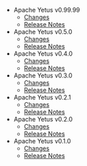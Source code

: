 
<!---
# Licensed to the Apache Software Foundation (ASF) under one
# or more contributor license agreements.  See the NOTICE file
# distributed with this work for additional information
# regarding copyright ownership.  The ASF licenses this file
# to you under the Apache License, Version 2.0 (the
# "License"); you may not use this file except in compliance
# with the License.  You may obtain a copy of the License at
#
#     http://www.apache.org/licenses/LICENSE-2.0
#
# Unless required by applicable law or agreed to in writing, software
# distributed under the License is distributed on an "AS IS" BASIS,
# WITHOUT WARRANTIES OR CONDITIONS OF ANY KIND, either express or implied.
# See the License for the specific language governing permissions and
# limitations under the License.
-->
* Apache Yetus v0.99.99
    * [Changes](0.99.99/CHANGES.0.99.99.html)
    * [Release Notes](0.99.99/RELEASENOTES.0.99.99.html)
* Apache Yetus v0.5.0
    * [Changes](0.5.0/CHANGES.0.5.0.html)
    * [Release Notes](0.5.0/RELEASENOTES.0.5.0.html)
* Apache Yetus v0.4.0
    * [Changes](0.4.0/CHANGES.0.4.0.html)
    * [Release Notes](0.4.0/RELEASENOTES.0.4.0.html)
* Apache Yetus v0.3.0
    * [Changes](0.3.0/CHANGES.0.3.0.html)
    * [Release Notes](0.3.0/RELEASENOTES.0.3.0.html)
* Apache Yetus v0.2.1
    * [Changes](0.2.1/CHANGES.0.2.1.html)
    * [Release Notes](0.2.1/RELEASENOTES.0.2.1.html)
* Apache Yetus v0.2.0
    * [Changes](0.2.0/CHANGES.0.2.0.html)
    * [Release Notes](0.2.0/RELEASENOTES.0.2.0.html)
* Apache Yetus v0.1.0
    * [Changes](0.1.0/CHANGES.0.1.0.html)
    * [Release Notes](0.1.0/RELEASENOTES.0.1.0.html)
